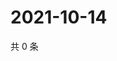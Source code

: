 # 2021-10-14

共 0 条

<!-- BEGIN WEIBO -->
<!-- 最后更新时间 Thu Oct 14 2021 12:00:54 GMT+0800 (China Standard Time) -->

<!-- END WEIBO -->
